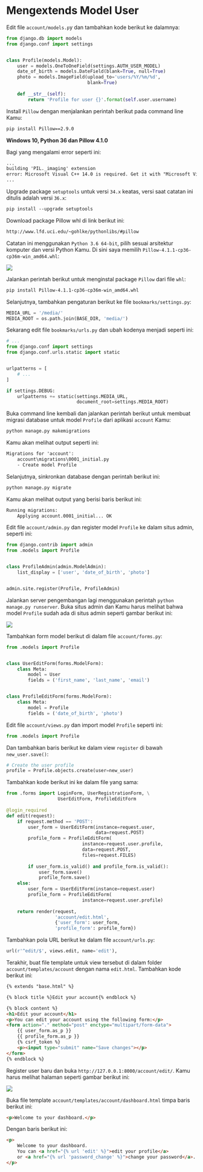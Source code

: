 # Mengextends Model User

Edit file `account/models.p`y dan tambahkan kode berikut ke dalamnya:

```python
from django.db import models
from django.conf import settings


class Profile(models.Model):
    user = models.OneToOneField(settings.AUTH_USER_MODEL)
    date_of_birth = models.DateField(blank=True, null=True)
    photo = models.ImageField(upload_to='users/%Y/%m/%d',
                              blank=True)
    
    def __str__(self):
        return 'Profile for user {}'.format(self.user.username)
```

Install `Pillow` dengan menjalankan perintah berikut pada command line Kamu:

```txt
pip install Pillow==2.9.0
```

**Windows 10, Python 36 dan Pillow 4.1.0**

Bagi yang mengalami error seperti ini:

```txt
...
building 'PIL._imaging' extension
error: Microsoft Visual C++ 14.0 is required. Get it with "Microsoft Visual C++ Build Tools": http://landinghub.visualstudio.com/visual-cpp-build-tools 
...
```

Upgrade package `setuptools` untuk versi `34.x` keatas, versi saat catatan ini ditulis adalah versi `36.x`:

```txt
pip install --upgrade setuptools
```

Download package Pillow whl di link berikut ini:

```txt
http://www.lfd.uci.edu/~gohlke/pythonlibs/#pillow
```

Catatan ini menggunakan `Python 3.6 64-bit`, pilih sesuai arsitektur komputer dan versi Python Kamu. Di sini saya memilih `Pillow-4.1.1-cp36-cp36m-win_amd64.whl`:

![](../images/15.JPG)

Jalankan perintah berikut untuk menginstal package `Pillow` dari file `whl`:

```txt
pip install Pillow-4.1.1-cp36-cp36m-win_amd64.whl
```

Selanjutnya, tambahkan pengaturan berikut ke file `bookmarks/settings.py`:

```python
MEDIA_URL = '/media/'
MEDIA_ROOT = os.path.join(BASE_DIR, 'media/')
```

Sekarang edit file `bookmarks/urls.py` dan ubah kodenya menjadi seperti ini:

```python
# ...
from django.conf import settings
from django.conf.urls.static import static


urlpatterns = [
    # ...
]

if settings.DEBUG:
    urlpatterns += static(settings.MEDIA_URL, 
                          document_root=settings.MEDIA_ROOT)
```

Buka command line kembali dan jalankan perintah berikut untuk membuat migrasi database untuk model `Profile` dari aplikasi `account` Kamu:

```txt
python manage.py makemigrations
```

Kamu akan melihat output seperti ini:

```txt
Migrations for 'account':
    account\migrations\0001_initial.py
    - Create model Profile
```

Selanjutnya, sinkronkan database dengan perintah berikut ini:

```txt
python manage.py migrate
```

Kamu akan melihat output yang berisi baris berikut ini:

```txt
Running migrations:
    Applying account.0001_initial... OK
```

Edit file `account/admin.py` dan register model `Profile` ke dalam situs admin, seperti ini:

```python
from django.contrib import admin
from .models import Profile


class ProfileAdmin(admin.ModelAdmin):
    list_display = ['user', 'date_of_birth', 'photo']


admin.site.register(Profile, ProfileAdmin)
```

Jalankan server pengembangan lagi menggunakan perintah `python manage.py runserver`. Buka situs admin dan Kamu harus melihat bahwa model `Profile` sudah ada di situs admin seperti gambar berikut ini:

![](../images/16.JPG)

Tambahkan form model berikut di dalam file `account/forms.py`:

```python
from .models import Profile


class UserEditForm(forms.ModelForm):
    class Meta:
        model = User
        fields = ('first_name', 'last_name', 'email')


class ProfileEditForm(forms.ModelForm):
    class Meta:
        model = Profile 
        fields = ('date_of_birth', 'photo')
```

Edit file `account/views.py` dan import model `Profile` seperti ini:

```python
from .models import Profile
```

Dan tambahkan baris berikut ke dalam view `register` di bawah `new_user.save()`:

```python
# Create the user profile
profile = Profile.objects.create(user=new_user)
```

Tambahkan kode berikut ini ke dalam file yang sama:

```python
from .forms import LoginForm, UserRegistrationForm, \
                   UserEditForm, ProfileEditForm
                   
@login_required
def edit(request):
    if request.method == 'POST':
        user_form = UserEditForm(instance=request.user,
                                 data=request.POST)
        profile_form = ProfileEditForm(
                            instance=request.user.profile,
                            data=request.POST,
                            files=request.FILES)
    
    	if user_form.is_valid() and profile_form.is_valid():
            user_form.save()
            profile_form.save()
    else:
        user_form = UserEditForm(instance=request.user)
        profile_form = ProfileEditForm(
                            instance=request.user.profile)
    
    return render(request,
                  'account/edit.html',
                  {'user_form': user_form,
                  'profile_form': profile_form})
```

Tambahkan pola URL berikut ke dalam file `account/urls.py`:

```python
url(r'^edit/$', views.edit, name='edit'),
```

Terakhir, buat file template untuk view tersebut di dalam folder `account/templates/account` dengan nama `edit.html`. Tambahkan kode berikut ini:

```html
{% extends "base.html" %}

{% block title %}Edit your account{% endblock %}

{% block content %}
<h1>Edit your account</h1>
<p>You can edit your account using the following form:</p>
<form action="." method="post" enctype="multipart/form-data">
    {{ user_form.as_p }}
    {{ profile_form.as_p }}
    {% csrf_token %}
    <p><input type="submit" name="Save changes"></p>
</form>
{% endblock %}
```

Register user baru dan buka `http://127.0.0.1:8000/account/edit/`. Kamu harus melihat halaman seperti gambar berikut ini:

![](../images/17.JPG)

Buka file template `account/templates/account/dashboard.html` timpa baris berikut ini:

```html
<p>Welcome to your dashboard.</p>
```

Dengan baris berikut ini:

```html
<p>
    Welcome to your dashboard.
    You can <a href="{% url 'edit' %}">edit your profile</a>
    or <a href="{% url 'password_change' %}">change your password</a>.
</p>
```


